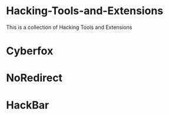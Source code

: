# Hacking-Tools-and-Extensions
This is a collection of Hacking Tools and Extensions

# Cyberfox 
# NoRedirect
# HackBar
